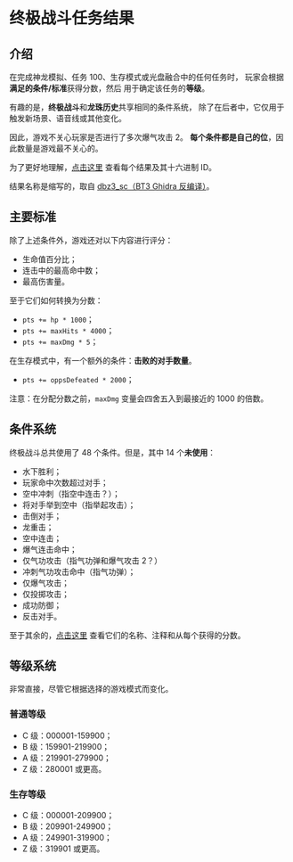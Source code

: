 # 终极战斗任务结果
## 介绍
在完成神龙模拟、任务 100、生存模式或光盘融合中的任何任务时，
玩家会根据**满足的条件/标准**获得分数，然后
用于确定该任务的**等级**。

有趣的是，**终极战斗**和**龙珠历史**共享相同的条件系统，
除了在后者中，它仅用于触发新场景、语音线或其他变化。

因此，游戏不关心玩家是否进行了多次爆气攻击 2。
**每个条件都是自己的位**，因此数量是游戏最不关心的。

为了更好地理解，[点击这里](https://github.com/ViveTheModder/dbzbt3-research/blob/main/ult-battle/csv/result-ids.csv) 查看每个结果及其十六进制 ID。

结果名称是缩写的，取自 [dbz3_sc（BT3 Ghidra 反编译）](https://github.com/HiroTex/dbz3_sc/blob/main/ghidra/slps_258.15.gzf)。

## 主要标准
除了上述条件外，游戏还对以下内容进行评分：
* 生命值百分比；
* 连击中的最高命中数；
* 最高伤害量。

至于它们如何转换为分数：
* ``pts += hp * 1000``；
* ``pts += maxHits * 4000``；
* ``pts += maxDmg * 5``；

在生存模式中，有一个额外的条件：**击败的对手数量**。
* ``pts += oppsDefeated * 2000``；

注意：在分配分数之前，``maxDmg`` 变量会四舍五入到最接近的 1000 的倍数。
## 条件系统
终极战斗总共使用了 48 个条件。但是，其中 14 个**未使用**：
* 水下胜利；
* 玩家命中次数超过对手；
* 空中冲刺（指空中连击？）；
* 将对手举到空中（指举起攻击）；
* 击倒对手；
* 龙重击；
* 空中连击；
* 爆气连击命中；
* 仅气功攻击（指气功弹和爆气攻击 2？）
* 冲刺气功攻击命中（指气功弹）；
* 仅爆气攻击；
* 仅投掷攻击；
* 成功防御；
* 反击对手。

至于其余的，[点击这里](https://github.com/ViveTheModder/dbzbt3-research/blob/main/ult-battle/csv/result-list.csv) 查看它们的名称、注释和从每个获得的分数。
## 等级系统
非常直接，尽管它根据选择的游戏模式而变化。
### 普通等级
* C 级：000001-159900；
* B 级：159901-219900；
* A 级：219901-279900；
* Z 级：280001 或更高。
### 生存等级
* C 级：000001-209900；
* B 级：209901-249900；
* A 级：249901-319900；
* Z 级：319901 或更高。